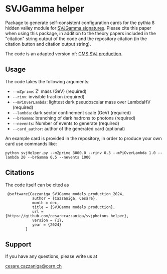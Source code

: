 # SVJGamma helper

Package to generate self-consistent configuration cards for the pythia 8 hidden valley module for [SVJGamma signatures](https://link.springer.com/article/10.1140/epjc/s10052-024-13613-9). Please cite this paper when using this package, in addition to the theory papers included in the "citation" string output of the code and the repository citation (in the citation button and citation output string).

The code is an adapted version of: [CMS SVJ production](https://github.com/cms-svj/SVJProduction).

## Usage
The code takes the following arguments:
  * ```--mZprime```: Z' mass (GeV) (required)
  * ```--rinv```: invisible fraction (required)
  * ```--mPiOverLambda```: lightest dark pseudoscalar mass over LambdaHV (required)
  * ```--lambda```: dark sector confinement scale (GeV) (required)
  * ```--brGamma```: branching of dark hadrons to photons (required)
  * ```--nevents```: Number of events to generate (required)
  * ```--card_author```: author of the generated card (optional)
    
An example card is provided in the repository, in order to produce your own card use commands like:

```
python svjHelper.py --mZprime 3000.0 --rinv 0.3 --mPiOverLambda 1.0 --lambda 20 --brGamma 0.5 --nevents 1000
```


## Citations

The code itself can be cited as

```
 @software{Cazzaniga_SVJGamma_models_production_2024,
            author = {Cazzaniga, Cesare},
            month = dec,
            title = {SVJGamma models production},
            url = {https://github.com/cesarecazzaniga/svjphotons_helper},
            version = {1},
            year = {2024}
         }
```

## Support

If you have any questions, please
write us at 

[cesare.cazzaniga@cern.ch](cesare.cazzaniga@cern.ch)
